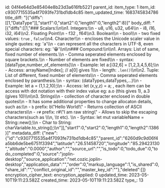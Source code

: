 id: 04f4e64d3e85404e8b23d3a616fb5221
parent_id: 
item_type: 1
item_id: c9307715535a4f7093fe731bd1db4c85
item_updated_time: 1683745834786
title_diff: "[{\"diffs\":[[1,\"DataType\"]],\"start1\":0,\"start2\":0,\"length1\":0,\"length2\":8}]"
body_diff: "[{\"diffs\":[[1,\"### Scalars:\\\n\\\n1. Integers:\\\n   - u8, u16, u32, u64\\\n   - i8, i16, i32, i64\\\n2. Floating Point\\\n   - f32 , f64\\\n3. Boolean\\\n   - bool\\\n   - two fixed values: `true` , `false`\\\n4. Character\\\n   - encloses the Unicode scaler value in single quotes: eg: 'a'\\\n   - can represent all the characters in UTF-8, even special characters: eg: '😁'\\\n\\\n### Compound:\\\n\\\n1. Arrays: List of same, fixed number of elements.\\\n   - Comma seperated elements enclosed by square brackets.\\\n   - Number of elements are fixed\\\n   - syntax: [dataType,number_of_elements]\\\n   - Example: let a:[i32,6] = [1,2,3,4,5,6];\\\n   - Access: arrayName[Index]; // a[0] gives 1\\\n   - length: `.len()`\\\n\\\n2. Tuple: List of different, fixed number of elements\\\n   - Comma seperated elements enclosed by paranthesis.\\\n   - syntax: (dataTypes,dataTypes,...)\\\n   - Example: let a = (1,1.2,10);\\\n   - Access: let (x,y,z) = a; , each item can be access with dot notation with their index value eg: a.o (this gives 1), a.3 (gives 10)\\\n\\\n3. Strings\\\n   - collection of character enclosed in double quotes\\\n   - It has some additional properties to change allocaton details, such as:\\\n      - `b` prefix: b\\\"Hello World!\\\" - Returns collection of ASCII characters\\\n      - `r#` prefix: r#\\\"I am raw string\\\" - Allows to skip the escaping characters(such as \\\\\n, \\\\t etc). \\\n   - Syntax: let mut variableName = String::new();\\\n   - Char to String: charVariable.to_string();\\\n\"]],\"start1\":0,\"start2\":0,\"length1\":0,\"length2\":1386}]"
metadata_diff: {"new":{"id":"c9307715535a4f7093fe731bd1db4c85","parent_id":"6260d9c9d06f4a5bb6de5be6751f3394","latitude":"26.51458720","longitude":"85.29423130","altitude":"0.0000","author":"","source_url":"","is_todo":0,"todo_due":0,"todo_completed":0,"source":"joplin-desktop","source_application":"net.cozic.joplin-desktop","application_data":"","order":0,"markup_language":1,"is_shared":0,"share_id":"","conflict_original_id":"","master_key_id":""},"deleted":[]}
encryption_cipher_text: 
encryption_applied: 0
updated_time: 2023-05-10T19:11:23.582Z
created_time: 2023-05-10T19:11:23.582Z
type_: 13